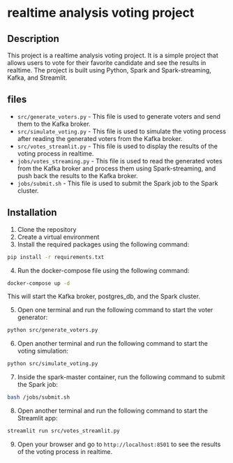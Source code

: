 # realtime analysis voting project

## Description
This project is a realtime analysis voting project. It is a simple project that allows users to vote for their favorite candidate and see the results in realtime. The project is built using Python, Spark and Spark-streaming, Kafka, and Streamlit.

## files
- `src/generate_voters.py` - This file is used to generate voters and send them to the Kafka broker.
- `src/simulate_voting.py` - This file is used to simulate the voting process after reading the generated voters from the Kafka broker.
- `src/votes_streamlit.py` - This file is used to display the results of the voting process in realtime.
- `jobs/votes_streaming.py` - This file is used to read the generated votes from the Kafka broker and process them using Spark-streaming, and push back the results to the Kafka broker.
- `jobs/submit.sh` - This file is used to submit the Spark job to the Spark cluster.

## Installation
1. Clone the repository
2. Create a virtual environment
3. Install the required packages using the following command:
```bash
pip install -r requirements.txt
```
4. Run the docker-compose file using the following command:
```bash
docker-compose up -d
```
This will start the Kafka broker, postgres_db, and the Spark cluster.

5. Open one terminal and run the following command to start the voter generator:
```bash
python src/generate_voters.py
```
6. Open another terminal and run the following command to start the voting simulation:
```bash
python src/simulate_voting.py
```
7. Inside the spark-master container, run the following command to submit the Spark job:
```bash
bash /jobs/submit.sh
```
8. Open another terminal and run the following command to start the Streamlit app:
```bash
streamlit run src/votes_streamlit.py
```
9. Open your browser and go to `http://localhost:8501` to see the results of the voting process in realtime.
